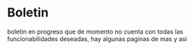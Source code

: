 # Boletin
boletin en progreso que de momento no cuenta con todas las funcionabilidades deseadas, hay algunas paginas de mas y asi
